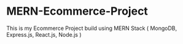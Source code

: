 # MERN-Ecommerce-Project
This is my Ecommerce Project build using MERN Stack ( MongoDB, Express.js, React.js, Node.js )
